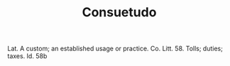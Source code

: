 ---
title: Consuetudo
letter: C
permalink: "/definitions/bld-consuetudo.html"
body: Lat. A custom; an established usage or practice. Co. Litt. 58. Tolls; duties;
  taxes. Id. 58b
published_at: '2018-07-07'
source: Black's Law Dictionary 2nd Ed (1910)
layout: post
---